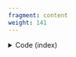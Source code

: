 ```yaml
---
fragment: content
weight: 141
---
```


<details><summary>Code (index)</summary>
```
+++
fragment = "items"
#disabled = false
date = "2017-10-04"
weight = 140
background = "secondary"

title = "Items Fragment with images"
subtitle= "Column based items with images"
#title_align = "left" # Default is center, can be left, right or center
+++

```
</details>

<details>
<summary>Code (subitem)</summary>
```
+++
weight = 10

[asset]
  image = "caddy.svg"
  url = "#"
+++

```
</details>
